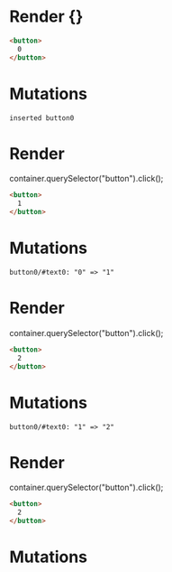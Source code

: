 # Render {}
```html
<button>
  0
</button>
```

# Mutations
```
inserted button0
```


# Render 
container.querySelector("button").click();

```html
<button>
  1
</button>
```

# Mutations
```
button0/#text0: "0" => "1"
```


# Render 
container.querySelector("button").click();

```html
<button>
  2
</button>
```

# Mutations
```
button0/#text0: "1" => "2"
```


# Render 
container.querySelector("button").click();

```html
<button>
  2
</button>
```

# Mutations
```

```